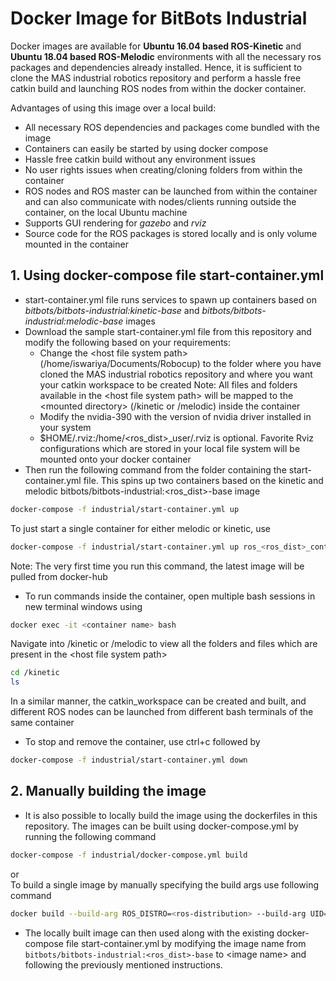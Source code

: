 # Docker Image for BitBots Industrial
Docker images are available for **Ubuntu 16.04 based ROS-Kinetic** and **Ubuntu 18.04 based ROS-Melodic** environments with all the necessary ros packages and dependencies already installed. Hence, it is sufficient to clone the MAS industrial robotics repository and perform a hassle free catkin build and launching ROS nodes from within the docker container. <br>

Advantages of using this image over a local build:
* All necessary ROS dependencies and packages come bundled with the image
* Containers can easily be started by using docker compose
* Hassle free catkin build without any environment issues
* No user rights issues when creating/cloning folders from within the container
* ROS nodes and ROS master can be launched from within the container and can also communicate with nodes/clients running outside the container, on the local Ubuntu machine
* Supports GUI rendering for *gazebo* and *rviz*
* Source code for the ROS packages is stored locally and is only volume mounted in the container

## 1. Using docker-compose file start-container.yml

* start-container.yml file runs services to spawn up containers based on *bitbots/bitbots-industrial:kinetic-base* and *bitbots/bitbots-industrial:melodic-base* images
* Download the sample start-container.yml file from this repository and modify the following based on your requirements:
  * Change the \<host file system path\> (/home/iswariya/Documents/Robocup) to the folder where you have cloned the MAS industrial robotics repository and where you want your catkin workspace to be created
  Note: All files and folders available in the \<host file system path\> will be mapped to the \<mounted directory\> (/kinetic or /melodic) inside the container
  * Modify the nvidia-390 with the version of nvidia driver installed in your system
  * $HOME/.rviz:/home/<ros_dist>_user/.rviz is optional. Favorite Rviz configurations which are stored in your local file system will be mounted onto your docker container
* Then run the following command from the folder containing the start-container.yml file. This spins up two containers based on the kinetic and melodic bitbots/bitbots-industrial:<ros_dist>-base image
```sh
docker-compose -f industrial/start-container.yml up
```
To just start a single container for either melodic or kinetic, use
```sh
docker-compose -f industrial/start-container.yml up ros_<ros_dist>_container
```
Note: The very first time you run this command, the latest image will be pulled from docker-hub
* To run commands inside the container, open multiple bash sessions in new terminal windows using
```sh
docker exec -it <container name> bash
```
Navigate into /kinetic or /melodic to view all the folders and files which are present in the \<host file system path\>
```sh
cd /kinetic
ls
```
In a similar manner, the catkin_workspace can be created and built, and different ROS nodes can be launched from different bash terminals of the same container
* To stop and remove the container, use ctrl+c followed by 
```sh
docker-compose -f industrial/start-container.yml down
```

## 2. Manually building the image 
* It is also possible to locally build the image using the dockerfiles in this repository.
The images can be built using docker-compose.yml by running the following command
```sh
docker-compose -f industrial/docker-compose.yml build 
```
or <br>
To build a single image by manually specifying the build args use following command
```sh
docker build --build-arg ROS_DISTRO=<ros-distribution> --build-arg UID=$(id -u) --build-arg GID=$(id -g) --build-arg UNAME=$USER <image name> .
```

* The locally built image can then used along with the existing docker-compose file start-container.yml by modifying the image name from `bitbots/bitbots-industrial:<ros_dist>-base` to \<image name\> and following the previously mentioned instructions.
